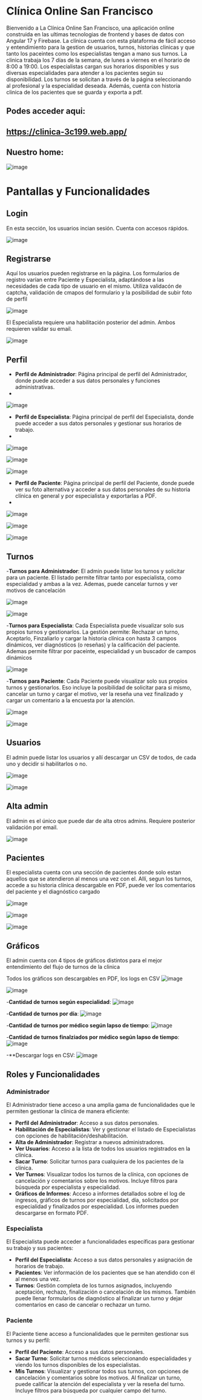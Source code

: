 # Clínica Online San Francisco
Bienvenido a La Clínica Online San Francisco, una aplicación online construida en las ultimas tecnologias de frontend y bases de datos con Angular 17 y Firebase. La clínica cuenta con esta plataforma de fácil acceso y entendimiento para la gestion de usuarios, turnos, historias clinicas y que tanto los paceintes como los especialistas tengan a mano sus turnos.  La clinica trabaja los 7 días de la semana, de lunes a viernes en el horario de 8:00 a 19:00. Los especialistas cargan sus horarios disponibles y sus diversas especialidades para atender a los pacientes según su disponibilidad. Los turnos se solicitan a través de la página seleccionando al profesional y la especialidad deseada. Además, cuenta con historia clinica de los pacientes que se guarda y exporta a pdf.

## Podes acceder aqui:
## https://clinica-3c199.web.app/

## Nuestro home:

![image](https://github.com/francisco-allende/LaboIV-Tp-Clinica/assets/74782019/1373aee8-e0c2-4eaf-954e-a632ae39446e)

# Pantallas y Funcionalidades
## Login
En esta sección, los usuarios incian sesión. Cuenta con accesos rápidos.

![image](https://github.com/francisco-allende/LaboIV-Tp-Clinica/assets/74782019/8359df8e-120a-4850-a10c-a38619757abd)

## Registrarse
Aquí los usuarios pueden registrarse en la página. Los formularios de registro varían entre Paciente y Especialista, adaptándose a las necesidades de cada tipo de usuario en el mismo. Utiliza validacón de captcha, validación de cmapos del formulario y la posibilidad de subir foto de perfil

![image](https://github.com/francisco-allende/LaboIV-Tp-Clinica/assets/74782019/09203761-00d8-46cf-a7b6-2b8a033d6ce8)

El Especialista requiere una habilitación posterior del admin. Ambos requieren validar su email.

![image](https://github.com/francisco-allende/LaboIV-Tp-Clinica/assets/74782019/34b8913d-507c-4194-9c43-7236b2e4b8dc)

## Perfil

- **Perfil de Administrador**: Página principal de perfil del Administrador, donde puede acceder a sus datos personales y funciones administrativas.
- 
 ![image](https://github.com/francisco-allende/LaboIV-Tp-Clinica/assets/74782019/ca39e0c2-b86e-4c4b-9083-593b7cbad941)

- **Perfil de Especialista**: Página principal de perfil del Especialista, donde puede acceder a sus datos personales y gestionar sus horarios de trabajo.
- 
 ![image](https://github.com/francisco-allende/LaboIV-Tp-Clinica/assets/74782019/bf7c1671-addd-499c-8c95-35c847c123a7)

 ![image](https://github.com/francisco-allende/LaboIV-Tp-Clinica/assets/74782019/3362f30c-fc6f-48da-87ab-f0e76d2ab564)
 
 ![image](https://github.com/francisco-allende/LaboIV-Tp-Clinica/assets/74782019/5897baad-f08c-4eb6-9bf1-ccffa8b11e37)

- **Perfil de Paciente**: Página principal de perfil del Paciente, donde puede ver su foto alternativa y acceder a sus datos personales de su historia clínica en general y por especialista y exportarlas a PDF.
- 
 ![image](https://github.com/francisco-allende/LaboIV-Tp-Clinica/assets/74782019/f5e147b9-cf98-40e1-bd76-1e22ab8be1a0)

 ![image](https://github.com/francisco-allende/LaboIV-Tp-Clinica/assets/74782019/5b67455d-ead2-4d62-aa6d-b3c2ce10d7f0)
 
 ![image](https://github.com/francisco-allende/LaboIV-Tp-Clinica/assets/74782019/77671100-50ca-4cf0-b240-e5dd4c72bfdb)


## Turnos
-**Turnos para Administrador**: El admin puede listar los turnos y solicitar para un paciente. El listado permite filtrar tanto por especialista, como especialidad y ambas a la vez. Ademas, puede cancelar turnos y ver motivos de cancelación

![image](https://github.com/francisco-allende/LaboIV-Tp-Clinica/assets/74782019/fa10061a-00ba-447c-927b-1c3cb30200fc)

![image](https://github.com/francisco-allende/LaboIV-Tp-Clinica/assets/74782019/3235bdcb-d219-4684-8dd3-8740158066a7)

-**Turnos para Especialista**: Cada Especialista puede visualizar solo sus propios turnos y gestionarlos. La gestión permite: Rechazar un turno, Aceptarlo, Finzaliarlo y cargar la historia clínica con hasta 3 campos dinámicos, ver diagnósticos (o reseñas) y la calificación del paciente. Ademas permite filtrar por paceinte, especialidad y un buscador de campos dinámicos

![image](https://github.com/francisco-allende/LaboIV-Tp-Clinica/assets/74782019/e58f7285-3e29-4b36-ae67-e4eccfee4bc6)

-**Turnos para Paciente**: Cada Paciente puede visualizar solo sus propios turnos y gestionarlos. Eso incluye la posibilidad de solicitar para si mismo,  cancelar un turno y cargar el motivo, ver la reseña una vez finalizado y cargar un comentario a la encuesta por la atención.

![image](https://github.com/francisco-allende/LaboIV-Tp-Clinica/assets/74782019/6c435f45-1e1a-482d-9795-a6d4a211d1ac)

![image](https://github.com/francisco-allende/LaboIV-Tp-Clinica/assets/74782019/c70c2a46-445a-409f-a757-1e1ad4a3bd9a)

## Usuarios
El admin puede listar los usuarios y allí descargar un CSV de todos, de cada uno y decidir si habilitarlos o no.

![image](https://github.com/francisco-allende/LaboIV-Tp-Clinica/assets/74782019/f52b4fbb-beff-4f31-99e6-c7c70f4cd7f9)

![image](https://github.com/francisco-allende/LaboIV-Tp-Clinica/assets/74782019/7ba6be0b-a25d-4d54-ab6a-3d77e8d81e87)


## Alta admin
El admin es el único que puede dar de alta otros admins. Requiere posterior validación por email. 

![image](https://github.com/francisco-allende/LaboIV-Tp-Clinica/assets/74782019/931bd9f9-56ec-4542-9e56-88bb828c9768)

## Pacientes
El especialista cuenta con una sección de pacientes donde solo estan aquellos que se atendieron al menos una vez con el. Allí, segun los turnos, accede a su historia clínica descargable en PDF, puede ver los comentarios del paciente y el diagnóstico cargado 

![image](https://github.com/francisco-allende/LaboIV-Tp-Clinica/assets/74782019/c6599fcf-91ca-4a7d-bf77-4af0a35a5fb1)

![image](https://github.com/francisco-allende/LaboIV-Tp-Clinica/assets/74782019/1598ab36-c96d-45fc-9db6-d5570d2b0593)

![image](https://github.com/francisco-allende/LaboIV-Tp-Clinica/assets/74782019/de1df471-48da-4827-bb93-f9dc85322479)

## Gráficos
El admin cuenta con 4 tipos de gráficos distintos para el mejor entendimiento del flujo de turnos de la clinica

Todos los gráficos son descargables en PDF, los logs en CSV
![image](https://github.com/francisco-allende/LaboIV-Tp-Clinica/assets/74782019/309670fd-6f7c-4736-8ff8-0f2b072fc11b)

![image](https://github.com/francisco-allende/LaboIV-Tp-Clinica/assets/74782019/22b0b53c-4dba-4265-a62d-4ba64ee0c73f)

-**Cantidad de turnos según especialidad**:
![image](https://github.com/francisco-allende/LaboIV-Tp-Clinica/assets/74782019/66ccd284-89b5-45bd-b954-e2bfa43f3b0b)

-**Cantidad de turnos por día**:
![image](https://github.com/francisco-allende/LaboIV-Tp-Clinica/assets/74782019/b7e0b8d2-c10a-4b3a-bbc0-81e8ebc40179)

-**Cantidad de turnos por médico según lapso de tiempo**:
![image](https://github.com/francisco-allende/LaboIV-Tp-Clinica/assets/74782019/d14bf30f-ca03-442a-b7d3-022cd9b3c701)

-**Cantidad de turnos finalziados por médico según lapso de tiempo**:
![image](https://github.com/francisco-allende/LaboIV-Tp-Clinica/assets/74782019/de486752-3429-4b4c-b0d7-4b28e90239f1)

-**Descargar logs en CSV:
![image](https://github.com/francisco-allende/LaboIV-Tp-Clinica/assets/74782019/2593f73b-9b9e-444c-8928-1ccf5e1e1879)

## Roles y Funcionalidades

### Administrador

El Administrador tiene acceso a una amplia gama de funcionalidades que le permiten gestionar la clínica de manera eficiente:

- **Perfil del Administrador**: Acceso a sus datos personales.
- **Habilitación de Especialistas**: Ver y gestionar el listado de Especialistas con opciones de habilitación/deshabilitación.
- **Alta de Administrador**: Registrar a nuevos administradores.
- **Ver Usuarios**: Acceso a la lista de todos los usuarios registrados en la clínica.
- **Sacar Turno**: Solicitar turnos para cualquiera de los pacientes de la clínica.
- **Ver Turnos**: Visualizar todos los turnos de la clínica, con opciones de cancelación y comentarios sobre los motivos. Incluye filtros para búsqueda por especialista y especialidad.
- **Gráficos de Informes**: Acceso a informes detallados sobre el log de ingresos, gráficos de turnos por especialidad, día, solicitados por especialidad y finalizados por especialidad. Los informes pueden descargarse en formato PDF.

### Especialista

El Especialista puede acceder a funcionalidades específicas para gestionar su trabajo y sus pacientes:

- **Perfil del Especialista**: Acceso a sus datos personales y asignación de horarios de trabajo.
- **Pacientes**: Ver información de los pacientes que se han atendido con él al menos una vez.
- **Turnos**: Gestión completa de los turnos asignados, incluyendo aceptación, rechazo, finalización o cancelación de los mismos. También puede llenar formularios de diagnóstico al finalizar un turno y dejar comentarios en caso de cancelar o rechazar un turno.

### Paciente

El Paciente tiene acceso a funcionalidades que le permiten gestionar sus turnos y su perfil:

- **Perfil del Paciente**: Acceso a sus datos personales.
- **Sacar Turno**: Solicitar turnos médicos seleccionando especialidades y viendo los turnos disponibles de los especialistas.
- **Mis Turnos**: Visualizar y gestionar todos sus turnos, con opciones de cancelación y comentarios sobre los motivos. Al finalizar un turno, puede calificar la atención del especialista y ver la reseña del turno. Incluye filtros para búsqueda por cualquier campo del turno.



